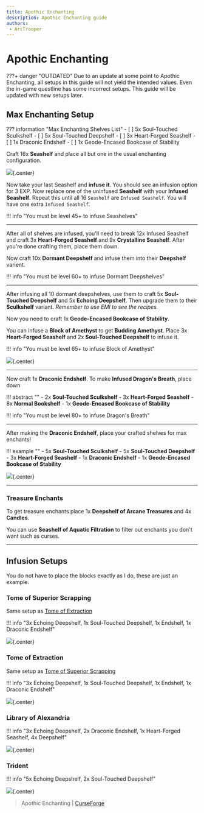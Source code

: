 ```yaml
---
title: Apothic Enchanting
description: Apothic Enchanting guide
authors:
 - ArcTrooper
---
```


# Apothic Enchanting

???+ danger "OUTDATED"
	Due to an update at some point to Apothic Enchanting, all setups in this guide will not yield the intended values. Even the in-game questline has some incorrect setups. This guide will be updated with new setups later.

## Max Enchanting Setup

??? information "Max Enchanting Shelves List"
	- [ ] 5x Soul-Touched Sculkshelf
	- [ ] 5x Soul-Touched Deepshelf
	- [ ] 3x Heart-Forged Seashelf
	- [ ] 1x Draconic Endshelf
	- [ ] 1x Geode-Encased Bookcase of Stability

Craft 16x **Seashelf** and place all but one in the usual enchanting configuration.  

![](img/apoth10_seashelf.png){.center}

Now take your last Seashelf and **infuse it**. You should see an infusion option for 3 EXP. Now replace one of the uninfused **Seashelf** with your **Infused Seashelf**. Repeat this until all 16 `Seashelf` are `Infused Seashelf`. You will have one extra `Infused Seashelf`.

!!! info "You must be level 45+ to infuse Seashelves"

---

After all of shelves are infused, you'll need to break 12x Infused Seashelf and craft 3x **Heart-Forged Seashelf** and 9x **Crystalline Seashelf**. After you're done crafting them, place them down.

Now craft 10x **Dormant Deepshelf** and infuse them into their **Deepshelf** varient.

!!! info "You must be level 60+ to infuse Dormant Deepshelves"

---

After infusing all 10 dormant deepshelves, use them to craft 5x **Soul-Touched Deepshelf** and 5x **Echoing Deepshelf**. Then upgrade them to their **Sculkshelf** variant. *Remember to use EMI to see the recipes.* 

Now you need to craft 1x **Geode-Encased Bookcase of Stability**. 

You can infuse a **Block of Amethyst** to get **Budding Amethyst**. Place 3x **Heart-Forged Seashelf** and 2x **Soul-Touched Deepshelf** to infuse it.

!!! info "You must be level 65+ to infuse Block of Amethyst"

![](img/apoth10_budame.png){.center}

---

Now craft 1x **Draconic Endshelf**. To make **Infused Dragon's Breath**, place down 

!!! abstract ""
	- 2x **Soul-Touched Sculkshelf**
	- 3x **Heart-Forged Seashelf**
	- 8x **Normal Bookshelf**
	- 1x **Geode-Encased Bookcase of Stability**

!!! info "You must be level 80+ to infuse Dragon's Breath"

---

After making the **Draconic Endshelf**, place your crafted shelves for max enchants!

!!! example ""
	- 5x **Soul-Touched Sculkshelf**
	- 5x **Soul-Touched Deepshelf**
	- 3x **Heart-Forged Seashelf**
	- 1x **Draconic Endshelf**
	- 1x **Geode-Encased Bookcase of Stability**

![](img/apoth10_finalsetup.png){.center}

---

### Treasure Enchants

To get treasure enchants place 1x **Deepshelf of Arcane Treasures** and 4x **Candles**.
	
You can use **Seashelf of Aquatic Filtration** to filter out enchants you don't want such as curses.

---

## Infusion Setups

You do not have to place the blocks exactly as I do, these are just an example.

### Tome of Superior Scrapping

Same setup as [Tome of Extraction](#tome-of-extraction)

!!! info "3x Echoing Deepshelf, 1x Soul-Touched Deepshelf, 1x Endshelf, 1x Draconic Endshelf"

![](img/apoth10_scrapping_extraction.png){.center}

### Tome of Extraction

Same setup as [Tome of Superior Scrapping](#tome-of-superior-scrapping)

!!! info "3x Echoing Deepshelf, 1x Soul-Touched Deepshelf, 1x Endshelf, 1x Draconic Endshelf"

![](img/apoth10_scrapping_extraction.png){.center}

### Library of Alexandria

!!! info "3x Echoing Deepshelf, 2x Draconic Endshelf, 1x Heart-Forged Seashelf, 4x Deepshelf"

![](img/apoth10_library.png){.center}

### Trident

!!! info "5x Echoing Deepshelf, 2x Soul-Touched Deepshelf"

![](img/apoth10_trident.png){.center}

> Apothic Enchanting | [CurseForge](https://legacy.curseforge.com/minecraft/mc-mods/apothic-enchanting)
